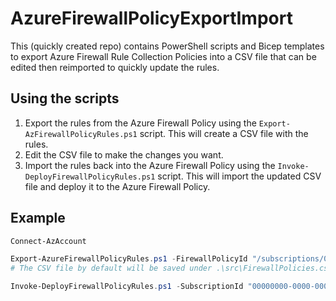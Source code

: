 # AzureFirewallPolicyExportImport

This (quickly created repo) contains PowerShell scripts and Bicep templates to export Azure Firewall Rule Collection Policies into a CSV file that can be edited then reimported to quickly update the rules.

## Using the scripts

1. Export the rules from the Azure Firewall Policy using the `Export-AzFirewallPolicyRules.ps1` script. This will create a CSV file with the rules.
2. Edit the CSV file to make the changes you want.
3. Import the rules back into the Azure Firewall Policy using the `Invoke-DeployFirewallPolicyRules.ps1` script. This will import the updated CSV file and deploy it to the Azure Firewall Policy.

## Example

```PowerShell
Connect-AzAccount

Export-AzureFirewallPolicyRules.ps1 -FirewallPolicyId "/subscriptions/00000000-0000-0000-0000-000000000000/resourceGroups/MyResourceGroup/providers/Microsoft.Network/azureFirewalls/MyFirewall/azureFirewallPolicies/MyFirewallPolicy"
# The CSV file by default will be saved under .\src\FirewallPolicies.csv, edit it then run the following part

Invoke-DeployFirewallPolicyRules.ps1 -SubscriptionId "00000000-0000-0000-0000-000000000000" -ResourceGroupName "MyResourceGroup" -FirewallPolicyName "MyFirewallPolicy"
```